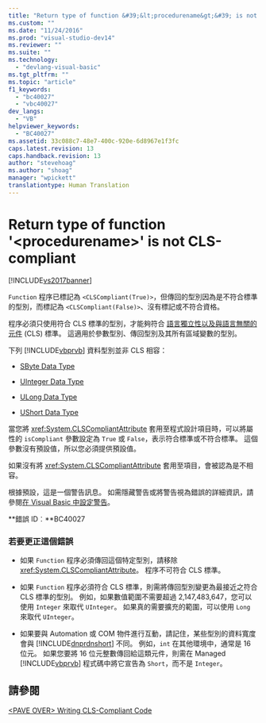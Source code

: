 ```yaml
---
title: "Return type of function &#39;&lt;procedurename&gt;&#39; is not CLS-compliant | Microsoft Docs"
ms.custom: ""
ms.date: "11/24/2016"
ms.prod: "visual-studio-dev14"
ms.reviewer: ""
ms.suite: ""
ms.technology: 
  - "devlang-visual-basic"
ms.tgt_pltfrm: ""
ms.topic: "article"
f1_keywords: 
  - "bc40027"
  - "vbc40027"
dev_langs: 
  - "VB"
helpviewer_keywords: 
  - "BC40027"
ms.assetid: 33c088c7-48e7-400c-920e-6d8967e1f3fc
caps.latest.revision: 13
caps.handback.revision: 13
author: "stevehoag"
ms.author: "shoag"
manager: "wpickett"
translationtype: Human Translation
---
```

# Return type of function &#39;&lt;procedurename&gt;&#39; is not CLS-compliant
[!INCLUDE[vs2017banner](../../../csharp/includes/vs2017banner.md)]

`Function` 程序已標記為 `<CLSCompliant(True)>`，但傳回的型別因為是不符合標準的型別，而標記為 `<CLSCompliant(False)>`、沒有標記或不符合資格。  
  
 程序必須只使用符合 CLS 標準的型別，才能夠符合 [語言獨立性以及與語言無關的元件](../Topic/Language%20Independence%20and%20Language-Independent%20Components.md) \(CLS\) 標準。  這適用於參數型別、傳回型別及其所有區域變數的型別。  
  
 下列 [!INCLUDE[vbprvb](../../../csharp/programming-guide/concepts/linq/includes/vbprvb_md.md)] 資料型別並非 CLS 相容：  
  
-   [SByte Data Type](../../../visual-basic/language-reference/data-types/sbyte-data-type.md)  
  
-   [UInteger Data Type](../../../visual-basic/language-reference/data-types/uinteger-data-type.md)  
  
-   [ULong Data Type](../../../visual-basic/language-reference/data-types/ulong-data-type.md)  
  
-   [UShort Data Type](../../../visual-basic/language-reference/data-types/ushort-data-type.md)  
  
 當您將 <xref:System.CLSCompliantAttribute> 套用至程式設計項目時，可以將屬性的 `isCompliant` 參數設定為 `True` 或 `False`，表示符合標準或不符合標準。  這個參數沒有預設值，所以您必須提供預設值。  
  
 如果沒有將 <xref:System.CLSCompliantAttribute> 套用至項目，會被認為是不相容。  
  
 根據預設，這是一個警告訊息。  如需隱藏警告或將警告視為錯誤的詳細資訊，請參閱[在 Visual Basic 中設定警告](/visual-studio/ide/configuring-warnings-in-visual-basic)。  
  
 **錯誤 ID︰**BC40027  
  
### 若要更正這個錯誤  
  
-   如果 `Function` 程序必須傳回這個特定型別，請移除 <xref:System.CLSCompliantAttribute>。  程序不可符合 CLS 標準。  
  
-   如果 `Function` 程序必須符合 CLS 標準，則需將傳回型別變更為最接近之符合 CLS 標準的型別。  例如，如果數值範圍不需要超過 2,147,483,647，您可以使用 `Integer` 來取代 `UInteger`。  如果真的需要擴充的範圍，可以使用 `Long` 來取代 `UInteger`。  
  
-   如果要與 Automation 或 COM 物件進行互動，請記住，某些型別的資料寬度會與 [!INCLUDE[dnprdnshort](../../../csharp/getting-started/includes/dnprdnshort_md.md)] 不同。  例如，`int` 在其他環境中，通常是 16 位元。  如果您要將 16 位元整數傳回給這類元件，則需在 Managed [!INCLUDE[vbprvb](../../../csharp/programming-guide/concepts/linq/includes/vbprvb_md.md)] 程式碼中將它宣告為 `Short`，而不是 `Integer`。  
  
## 請參閱  
 [\<PAVE OVER\> Writing CLS\-Compliant Code](http://msdn.microsoft.com/zh-tw/4c705105-69a2-4e5e-b24e-0633bc32c7f3)